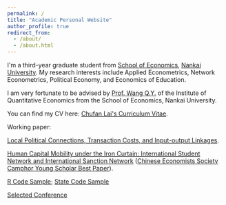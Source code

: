 ```yaml
---
permalink: /
title: "Academic Personal Website"
author_profile: true
redirect_from: 
  - /about/
  - /about.html
---
```



I'm a third-year graduate student from [School of Economics](https://economics.nankai.edu.cn/), [Nankai University](https://www.nankai.edu.cn/main.htm). My research interests include Applied Econometrics, Network Econometrics, Political Economy, and Economics of Education.

I am very fortunate to be advised by [Prof. Wang Q.Y.](https://economics.nankai.edu.cn/2019/1006/c16878a208342/page.htm) of the Institute of Quantitative Economics from the School of Economics, Nankai University. 

You can find my CV here: [Chufan Lai's Curriculum Vitae](../assets/CV_ChufanLai.pdf).

Working paper:

[Local Political Connections, Transaction Costs, and Input-output Linkages](../assets/manuscript.pdf).

[Human Capital Mobility under the Iron Curtain: International Student Network and International Sanction Network](../assets/Working_Paper__ISN_.pdf) 
([Chinese Economists Society Camphor Young Scholar Best Paper](../assets/青苗最优论文奖.jpg)).

[R Code Sample](../assets/code_sample_R.r); [State Code Sample](../assets/code_sample_Stata.do)

[Selected Conference](../assets/CONFERENCES.pdf)
